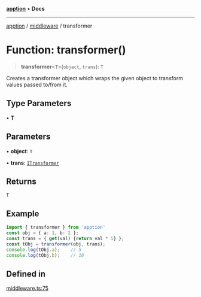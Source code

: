 [**apption**](../../README.md) • **Docs**

***

[apption](../../modules.md) / [middleware](../README.md) / transformer

# Function: transformer()

> **transformer**\<`T`\>(`object`, `trans`): `T`

Creates a transformer object which wraps the given object to 
transform values passed to/from it.

## Type Parameters

• **T**

## Parameters

• **object**: `T`

• **trans**: [`ITransformer`](../interfaces/ITransformer.md)

## Returns

`T`

## Example

```ts
import { transformer } from 'apption'
const obj = { a: 1, b: 2 };
const trans = { get(val) {return val * 5} };
const tObj = transformer(obj, trans);
console.log(tObj.a);    // 5
console.log(tObj.b);    // 10
```

## Defined in

[middleware.ts:75](https://github.com/mksunny1/apption/blob/76ef749a5be7d197c14269d0b969e6bfc0fc29cb/src/middleware.ts#L75)
